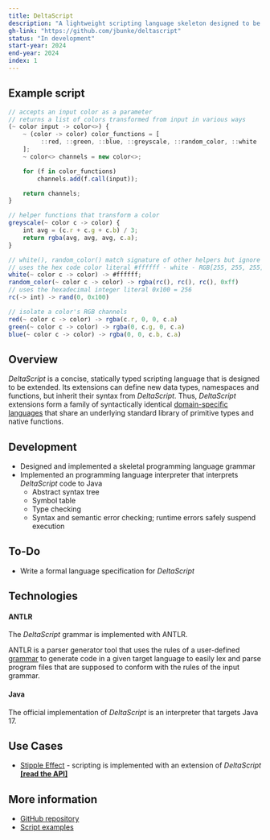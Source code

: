 ```yaml
---
title: DeltaScript
description: "A lightweight scripting language skeleton designed to be easily extended for the specification and implementation of domain-specific languages"
gh-link: "https://github.com/jbunke/deltascript"
status: "In development"
start-year: 2024
end-year: 2024
index: 1
---
```


<!-- TODO -->
## Example script
```js
// accepts an input color as a parameter
// returns a list of colors transformed from input in various ways
(~ color input -> color<>) {
    ~ (color -> color) color_functions = [
         ::red, ::green, ::blue, ::greyscale, ::random_color, ::white
    ];
    ~ color<> channels = new color<>;

    for (f in color_functions)
        channels.add(f.call(input));

    return channels;
}

// helper functions that transform a color
greyscale(~ color c -> color) {
    int avg = (c.r + c.g + c.b) / 3;
    return rgba(avg, avg, avg, c.a);
}

// white(), random_color() match signature of other helpers but ignore parameter
// uses the hex code color literal #ffffff - white - RGB[255, 255, 255]
white(~ color c -> color) -> #ffffff;
random_color(~ color c -> color) -> rgba(rc(), rc(), rc(), 0xff)
// uses the hexadecimal integer literal 0x100 = 256
rc(-> int) -> rand(0, 0x100)

// isolate a color's RGB channels
red(~ color c -> color) -> rgba(c.r, 0, 0, c.a)
green(~ color c -> color) -> rgba(0, c.g, 0, c.a)
blue(~ color c -> color) -> rgba(0, 0, c.b, c.a)
```

## Overview
*DeltaScript* is a concise, statically typed scripting language that is designed to be extended. Its extensions can define new data types, namespaces and functions, but inherit their syntax from *DeltaScript*. Thus, *DeltaScript* extensions form a family of syntactically identical [domain-specific languages](https://en.wikipedia.org/wiki/Domain-specific_language) that share an underlying standard library of primitive types and native functions.

## Development
* Designed and implemented a skeletal programming language grammar
* Implemented an programming language interpreter that interprets *DeltaScript* code to Java
  * Abstract syntax tree
  * Symbol table
  * Type checking
  * Syntax and semantic error checking; runtime errors safely suspend execution

## To-Do
* Write a formal language specification for *DeltaScript*

## Technologies
#### ANTLR
The *DeltaScript* grammar is implemented with ANTLR.

ANTLR is a parser generator tool that uses the rules of a user-defined [grammar](https://en.wikipedia.org/wiki/Formal_grammar) to generate code in a given target language to easily lex and parse program files that are supposed to conform with the rules of the input grammar.

#### Java
The official implementation of *DeltaScript* is an interpreter that targets Java 17.

## Use Cases
* [Stipple Effect](/projects/stipple-effect) - scripting is implemented with an extension of *DeltaScript* [**[read the API]**](/se/api)

## More information
* [GitHub repository](https://github.com/jbunke/deltascript)
* [Script examples](https://github.com/jbunke/deltascript-examples)